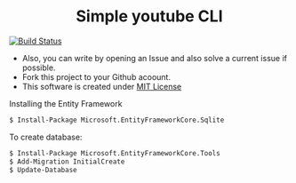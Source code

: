 <h1 align="center"> Simple youtube CLI </h1>

[![Build Status](https://img.shields.io/appveyor/ci/thiagoloureiro/netcore-jwt-integrator-extension/master.svg)]()

- Also, you can write by opening an Issue and also solve a current issue if possible.
- Fork this project to your Github acoount.
- This software is created under [MIT License](https://github.com/MuriloChianfa/Simple-Youtube-CLI/blob/main/LICENSE)

Installing the Entity Framework
```bash
$ Install-Package Microsoft.EntityFrameworkCore.Sqlite
```

To create database: 
```bash
$ Install-Package Microsoft.EntityFrameworkCore.Tools
$ Add-Migration InitialCreate
$ Update-Database
```
